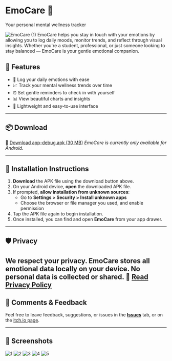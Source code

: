 # EmoCare 💙  
Your personal mental wellness tracker

![EmoCare (1)](https://github.com/user-attachments/assets/d85ade04-7aee-41f4-9692-3f85438dd3e7)
EmoCare helps you stay in touch with your emotions by allowing you to log daily moods, monitor trends, and reflect through visual insights. Whether you're a student, professional, or just someone looking to stay balanced — EmoCare is your gentle emotional companion.

## 🌟 Features
- 📝 Log your daily emotions with ease
- 📈 Track your mental wellness trends over time
- ⏰ Set gentle reminders to check in with yourself
- 📊 View beautiful charts and insights
- 📱 Lightweight and easy-to-use interface

---

## 📦 Download

🔽 [Download app-debug.apk (30 MB)](https://ayeshamishree.itch.io/emocare)
*EmoCare is currently only available for Android.*

---

## 📲 Installation Instructions

1. **Download** the APK file using the download button above.
2. On your Android device, **open** the downloaded APK file.
3. If prompted, **allow installation from unknown sources**:
   - Go to **Settings > Security > Install unknown apps**
   - Choose the browser or file manager you used, and enable permission
4. Tap the APK file again to begin installation.
5. Once installed, you can find and open **EmoCare** from your app drawer.

---

## 🛡️ Privacy

We respect your privacy. EmoCare stores all emotional data **locally on your device**. No personal data is collected or shared.
🔽 [Read Privacy Policy](https://sites.google.com/view/emocare-privacy-policy/home)
---

## 💬 Comments & Feedback

Feel free to leave feedback, suggestions, or issues in the **[Issues](ayeshamishree@gmail.com)** tab, or on the [itch.io page](https://ayeshamishree.itch.io/).

---

## 📸 Screenshots
![1](https://github.com/user-attachments/assets/aaa8a449-2fa2-4b0d-90d6-1b917ea1899f)
![2](https://github.com/user-attachments/assets/69386d90-fb04-4944-8dfa-adadc085a9f8)
![3](https://github.com/user-attachments/assets/36d6cf57-b507-4558-bc7c-86aebf2add57)
![4](https://github.com/user-attachments/assets/aed2966f-2a96-4257-9f7e-b0c26d6a78ce)
![5](https://github.com/user-attachments/assets/877c66c9-8158-4429-833b-a43899f62aac)
